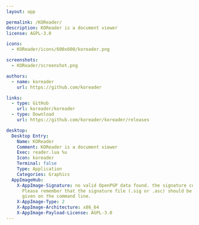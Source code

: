 ```yaml
---
layout: app

permalink: /KOReader/
description: KOReader is a document viewer
license: AGPL-3.0

icons:
  - KOReader/icons/600x600/koreader.png

screenshots:
  - KOReader/screenshot.png

authors:
  - name: koreader
    url: https://github.com/koreader

links:
  - type: GitHub
    url: koreader/koreader
  - type: Download
    url: https://github.com/koreader/koreader/releases

desktop:
  Desktop Entry:
    Name: KOReader
    Comment: KOReader is a document viewer
    Exec: reader.lua %u
    Icon: koreader
    Terminal: false
    Type: Application
    Categories: Graphics
  AppImageHub:
    X-AppImage-Signature: no valid OpenPGP data found. the signature could not be verified.
      Please remember that the signature file (.sig or .asc) should be the first file
      given on the command line.
    X-AppImage-Type: 2
    X-AppImage-Architecture: x86_64
    X-AppImage-Payload-License: AGPL-3.0
---
```

